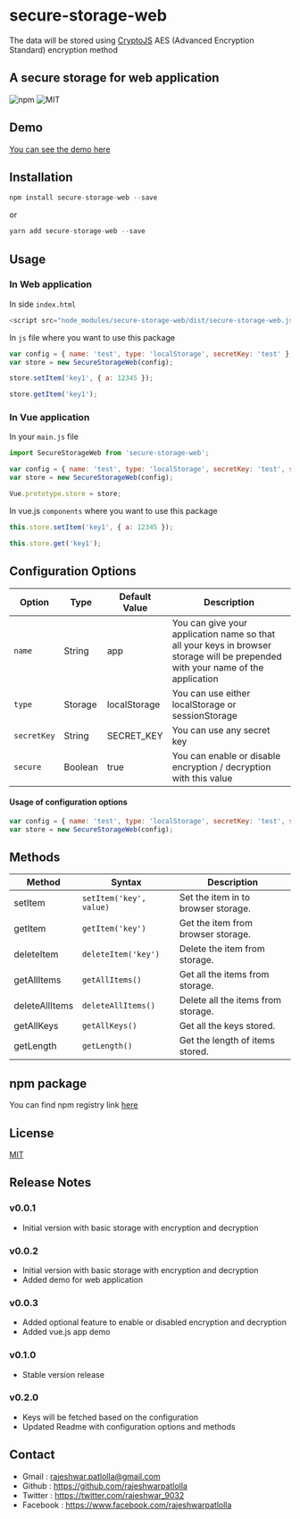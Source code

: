 # secure-storage-web
The data will be stored using [CryptoJS](https://github.com/brix/crypto-js) AES (Advanced Encryption Standard) encryption method
## A secure storage for web application

![npm](https://img.shields.io/npm/v/secure-storage-web?color=brightgreen&style=plastic) ![MIT](https://img.shields.io/npm/l/secure-storage-web?color=brightgreen&style=plastic)

## Demo

[You can see the demo here](https://rajeshwarpatlolla.github.io/secure-storage-web-demo/)

## Installation

```javascript
npm install secure-storage-web --save
```

or

```javascript
yarn add secure-storage-web --save
```

## Usage

### In Web application
In side `index.html`
```javascript
<script src="node_modules/secure-storage-web/dist/secure-storage-web.js"></script>
````

In `js` file where you want to use this package
```javascript
var config = { name: 'test', type: 'localStorage', secretKey: 'test' };
var store = new SecureStorageWeb(config);

store.setItem('key1', { a: 12345 });

store.getItem('key1');
````
### In Vue application

In your `main.js` file

```javascript
import SecureStorageWeb from 'secure-storage-web';

var config = { name: 'test', type: 'localStorage', secretKey: 'test', secure: true };
var store = new SecureStorageWeb(config);

Vue.prototype.store = store;
```

In vue.js `components` where you want to use this package

```javascript
this.store.setItem('key1', { a: 12345 });

this.store.get('key1');
```

## Configuration Options

Option  | Type | Default Value | Description
------  | ---- | ------------- | -----------
`name`    | String | app |  You can give your application name so that all your keys in browser storage will be prepended with your name of the application
`type`    | Storage | localStorage |  You can use either localStorage or sessionStorage
`secretKey` | String | SECRET_KEY | You can use any secret key
`secure`  | Boolean | true |  You can enable or disable encryption / decryption with this value

#### Usage of configuration options
```javascript
var config = { name: 'test', type: 'localStorage', secretKey: 'test', secure: true };
var store = new SecureStorageWeb(config);
````

## Methods

Method  | Syntax | Description
------  | ------ |  -----------
setItem | `setItem('key', value)` | Set the item in to browser storage.
getItem | `getItem('key')` | Get the item from browser storage.
deleteItem | `deleteItem('key')` | Delete the item from storage.
getAllItems | `getAllItems()` | Get all the items from storage.
deleteAllItems | `deleteAllItems()` | Delete all the items from storage.
getAllKeys | `getAllKeys()` | Get all the keys stored.
getLength | `getLength()` | Get the length of items stored.

## npm package
You can find npm registry link [here](https://www.npmjs.com/package/secure-web-storage)
## License

[MIT](https://github.com/rajeshwarpatlolla/secure-storage-web/blob/master/LICENSE.md)

## Release Notes
### v0.0.1
- Initial version with basic storage with encryption and decryption

### v0.0.2
- Initial version with basic storage with encryption and decryption
- Added demo for web application

### v0.0.3
- Added optional feature to enable or disabled encryption and decryption
- Added vue.js app demo

### v0.1.0
- Stable version release

### v0.2.0
- Keys will be fetched based on the configuration
- Updated Readme with configuration options and methods

## Contact

- Gmail : rajeshwar.patlolla@gmail.com
- Github : https://github.com/rajeshwarpatlolla
- Twitter : https://twitter.com/rajeshwar_9032
- Facebook : https://www.facebook.com/rajeshwarpatlolla
